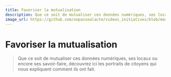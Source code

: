 ```yaml
---
title: Favoriser la mutualisation
description: Que ce soit de mutualiser ces données numériques, ses locaux ou encore ses savoir-faire, découvrez ici les portraits de citoyens qui nous expliquent comment ils ont fait. 
image_url: https://github.com/onpassealacte/videos_initiatives/blob/master/media/mutualisation_association.jpg
---
```


# Favoriser la mutualisation

> Que ce soit de mutualiser ces données numériques, ses locaux ou encore ses savoir-faire, découvrez ici les portraits de citoyens qui nous expliquent comment ils ont fait. 
